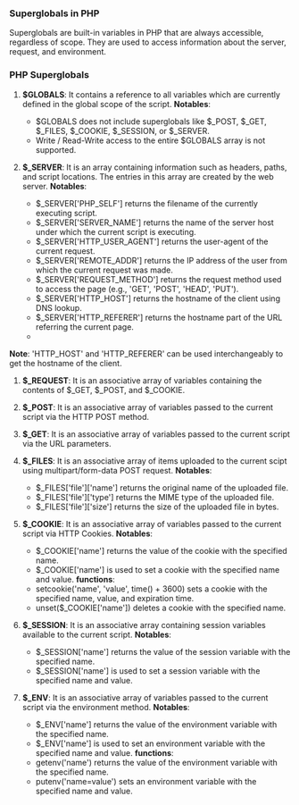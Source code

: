 ### Superglobals in PHP

Superglobals are built-in variables in PHP that are always accessible, regardless of scope. They are used to access information about the server, request, and environment. 

### PHP Superglobals

1. **$GLOBALS**: It contains a reference to all variables which are currently defined in the global scope of the script.
**Notables**:
    - $GLOBALS does not include superglobals like $_POST, $_GET, $_FILES, $_COOKIE, $_SESSION, or $_SERVER.
    - Write / Read-Write access to the entire $GLOBALS array is not supported.

2. **$_SERVER**: It is an array containing information such as headers, paths, and script locations. The entries in this array are created by the web server.
**Notables**:
    - $_SERVER['PHP_SELF'] returns the filename of the currently executing script.
    - $_SERVER['SERVER_NAME'] returns the name of the server host under which the current script is executing.
    - $_SERVER['HTTP_USER_AGENT'] returns the user-agent of the current request.
    - $_SERVER['REMOTE_ADDR'] returns the IP address of the user from which the current request was made.
    - $_SERVER['REQUEST_METHOD'] returns the request method used to access the page (e.g., 'GET', 'POST', 'HEAD', 'PUT').
    - $_SERVER['HTTP_HOST'] returns the hostname of the client using DNS lookup.
    - $_SERVER['HTTP_REFERER'] returns the hostname part of the URL referring the current page.
    - 
**Note**: 'HTTP_HOST' and 'HTTP_REFERER' can be used interchangeably to get the hostname of the client.

1. **$_REQUEST**: It is an associative array of variables containing the contents of $_GET, $_POST, and $_COOKIE.

2. **$_POST**: It is an associative array of variables passed to the current script via the HTTP POST method.

3. **$_GET**: It is an associative array of variables passed to the current script via the URL parameters.

4. **$_FILES**: It is an associative array of items uploaded to the current scipt using multipart/form-data POST request.
**Notables**:
    - $_FILES['file']['name'] returns the original name of the uploaded file.
    - $_FILES['file']['type'] returns the MIME type of the uploaded file.
    - $_FILES['file']['size'] returns the size of the uploaded file in bytes.
  
1. **$_COOKIE**: It is an associative array of variables passed to the current script via HTTP Cookies.
**Notables**:
    - $_COOKIE['name'] returns the value of the cookie with the specified name.
    - $_COOKIE['name'] is used to set a cookie with the specified name and value.
**functions**:
    - setcookie('name', 'value', time() + 3600) sets a cookie with the specified name, value, and expiration time.
    - unset($_COOKIE['name']) deletes a cookie with the specified name.

1. **$_SESSION**: It is an associative array containing session variables available to the current script.
**Notables**:
    - $_SESSION['name'] returns the value of the session variable with the specified name.
    - $_SESSION['name'] is used to set a session variable with the specified name and value.

1. **$_ENV**: It is an associative array of variables passed to the current script via the environment method.
**Notables**:
    - $_ENV['name'] returns the value of the environment variable with the specified name.
    - $_ENV['name'] is used to set an environment variable with the specified name and value.
**functions**:
    - getenv('name') returns the value of the environment variable with the specified name.
    - putenv('name=value') sets an environment variable with the specified name and value.